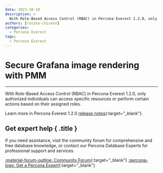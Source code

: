```yaml
---
date: 2023-10-10
description: >
  With Role-Based Access Control (RBAC) in Percona Everest 1.2.0, only authorized individuals can access specific resources or perform certain actions based on their assigned roles.
authors: [rasika-chivate]
categories:
  - Percona Everest
tags:
  - Percona Everest
---
```


# Secure Grafana image rendering with PMM
---
<!-- more -->

With Role-Based Access Control (RBAC) in Percona Everest 1.2.0, only authorized individuals can access specific resources or perform certain actions based on their assigned roles.

Learn more in Percona Everest 1.2.0 [release notes](https://docs.percona.com/everest/release-notes/Percona-Everest-1.2.0-%282024-10-01%29.html){:target="_blank"}.

<div data-banner markdown>

## Get expert help { .title }

If you need assistance, visit the community forum for comprehensive and free database knowledge, or contact our Percona Database Experts for professional support and services.

<div class="actions" markdown>

[:material-forum-outline: Community Forum](https://forums.percona.com/){:target="_blank"} [:percona-logo: Get a Percona Expert](https://www.percona.com/about/contact){:target="_blank"}
</div></div>